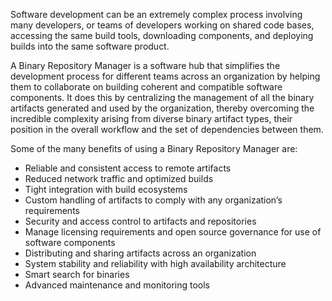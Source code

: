 Software development can be an extremely complex process involving many developers, or teams of developers working on shared code bases, accessing the same build tools, downloading components, and deploying builds into the same software product.

A Binary Repository Manager is a software hub that simplifies the development process for different teams across an organization by helping them to collaborate on building coherent and compatible software components. It does this by centralizing the management of all the binary artifacts generated and used by the organization, thereby overcoming the incredible complexity arising from diverse binary artifact types, their position in the overall workflow and the set of dependencies between them.

Some of the many benefits of using a Binary Repository Manager are:

* Reliable and consistent access to remote artifacts
* Reduced network traffic and optimized builds
* Tight integration with build ecosystems
* Custom handling of artifacts to comply with any organization’s requirements
* Security and access control to artifacts and repositories
* Manage licensing requirements and open source governance for use of software components
* Distributing and sharing artifacts across an organization
* System stability and reliability with high availability architecture
* Smart search for binaries
* Advanced maintenance and monitoring tools
